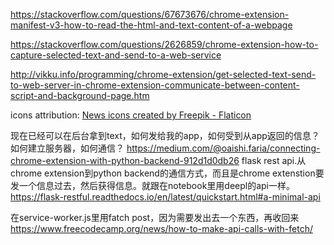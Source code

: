 https://stackoverflow.com/questions/67673676/chrome-extension-manifest-v3-how-to-read-the-html-and-text-content-of-a-webpage


https://stackoverflow.com/questions/2626859/chrome-extension-how-to-capture-selected-text-and-send-to-a-web-service

http://vikku.info/programming/chrome-extension/get-selected-text-send-to-web-server-in-chrome-extension-communicate-between-content-script-and-background-page.htm

icons attribution:
<a href="https://www.flaticon.com/free-icons/news" title="news icons">News icons created by Freepik - Flaticon</a>

现在已经可以在后台拿到text，如何发给我的app，如何受到从app返回的信息？如何建立服务器，如何通信？
https://medium.com/@oaishi.faria/connecting-chrome-extension-with-python-backend-912d1d0db26
flask rest api.从chrome extension到python backend的通信方式，而且是chrome extenstion要发一个信息过去，然后获得信息。就跟在notebook里用deepl的api一样。
https://flask-restful.readthedocs.io/en/latest/quickstart.html#a-minimal-api

在service-worker.js里用fatch post，因为需要发出去一个东西，再收回来
https://www.freecodecamp.org/news/how-to-make-api-calls-with-fetch/